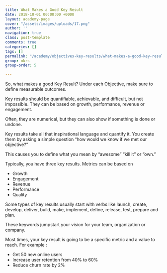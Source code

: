 ```yaml
---
title: What Makes a Good Key Result
date: 2018-10-01 00:00:00 +0000
layout: academy-page
cover: "/assets/images/uploads/17.png"
author: ''
navigation: true
class: post-template
comments: true
categories: []
tags: []
permalink: "/academy/objectives-key-results/what-makes-a-good-key-result"
group: okrs
group-order: 5

---
```


So, what makes a good Key Result? Under each Objective, make sure to define measurable outcomes.

Key results should be quantifiable, achievable, and difficult, but not impossible. They can be based on growth, performance, revenue or engagement.

Often, they are numerical, but they can also show if something is done or undone.

Key results take all that inspirational language and quantify it. You create them by asking a simple question “how would we know if we met our objective?”

This causes you to define what you mean by “awesome” “kill it” or “own.”

Typically, you have three key results. Metrics can be based on

* Growth
* Engagement
* Revenue
* Performance
* Quality

Some types of key results usually start with verbs like launch, create, develop, deliver, build, make, implement, define, release, test, prepare and plan.

These keywords jumpstart your vision for your team, organization or company.

Most times, your key result is going to be a specific metric and a value to reach. For example :

* Get 50 new online users
* Increase user retention from 40% to 60%
* Reduce churn rate by 2%